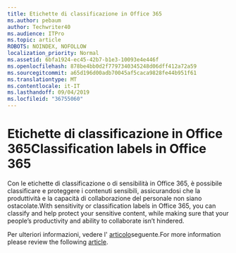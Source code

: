 ```yaml
---
title: Etichette di classificazione in Office 365
ms.author: pebaum
author: Techwriter40
ms.audience: ITPro
ms.topic: article
ROBOTS: NOINDEX, NOFOLLOW
localization_priority: Normal
ms.assetid: 6bfa1924-ec45-42b7-b1e3-10093e4e446f
ms.openlocfilehash: 878be4bb0d2f7797340345248d06dff412a72a59
ms.sourcegitcommit: a65d196d00adb70045af5caca9828fe44b951f61
ms.translationtype: MT
ms.contentlocale: it-IT
ms.lasthandoff: 09/04/2019
ms.locfileid: "36755060"
---
```

# <a name="classification-labels-in-office-365"></a><span data-ttu-id="b4d64-102">Etichette di classificazione in Office 365</span><span class="sxs-lookup"><span data-stu-id="b4d64-102">Classification labels in Office 365</span></span>

<span data-ttu-id="b4d64-103">Con le etichette di classificazione o di sensibilità in Office 365, è possibile classificare e proteggere i contenuti sensibili, assicurandosi che la produttività e la capacità di collaborazione del personale non siano ostacolate.</span><span class="sxs-lookup"><span data-stu-id="b4d64-103">With sensitivity or classification labels in Office 365, you can classify and help protect your sensitive content, while making sure that your people’s productivity and ability to collaborate isn’t hindered.</span></span>

<span data-ttu-id="b4d64-104">Per ulteriori informazioni, vedere l' [articolo](https://docs.microsoft.com/office365/securitycompliance/sensitivity-labels)seguente.</span><span class="sxs-lookup"><span data-stu-id="b4d64-104">For more information please review the following [article](https://docs.microsoft.com/office365/securitycompliance/sensitivity-labels).</span></span>
